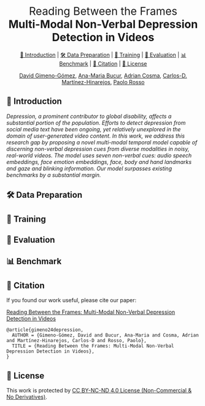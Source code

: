 <h1 align="center"><span style="font-weight:normal">Reading Between the Frames</span><br>Multi-Modal Non-Verbal Depression Detection in Videos</h1>

<div align="center">
  
[📘 Introduction](#intro) |
[🛠️ Data Preparation](#preparation) |
[💪 Training](#training) |
[🔮 Evaluation](#evaluation) |
[📊 Benchmark](#benchmark) |
[📖 Citation](#citation) |
[📝 License](#license)
</div>

<div align="center">
  
[David Gimeno-Gómez](https://scholar.google.es/citations?user=DVRSla8AAAAJ&hl=en), [Ana-Maria Bucur](https://scholar.google.com/citations?user=TQuQ5IAAAAAJ&hl=en), [Adrian Cosma](https://scholar.google.com/citations?user=cdYk_RUAAAAJ&hl=en), [Carlos-D. Martínez-Hinarejos](https://scholar.google.es/citations?user=M_EmUoIAAAAJ&hl=en), [Paolo Rosso](https://scholar.google.es/citations?user=HFKXPH8AAAAJ&hl=en)
</div>

## <a name="intro"></a> 📘 Introduction
*Depression, a prominent contributor to global disability, affects a substantial portion of the population. Efforts to detect depression from social media text have been ongoing, yet relatively unexplored in the domain of user-generated video content. In this work, we address this research gap by proposing a novel multi-modal temporal model capable of discerning non-verbal depression cues from diverse modalities in noisy, real-world videos. The model uses seven non-verbal cues: audio speech embeddings, face emotion embeddings, face, body and hand landmarks and gaze and blinking information. Our model surpasses existing benchmarks by a substantial margin.*

## <a name="preparation"></a> 🛠️ Data Preparation


## <a name="training"></a> 💪 Training


## <a name="evaluation"></a> 🔮 Evaluation


## <a name="benchmark"></a> 📊 Benchmark


## <a name="citation"></a> 📖 Citation
If you found our work useful, please cite our paper:

[Reading Between the Frames: Multi-Modal Non-Verbal Depression Detection in Videos]()

```
@article{gimeno24depression,
  AUTHOR = {Gimeno-Gómez, David and Bucur, Ana-Maria and Cosma, Adrian and Martínez-Hinarejos, Carlos-D and Rosso, Paolo},
  TITLE = {Reading Between the Frames: Multi-Modal Non-Verbal Depression Detection in Videos},
}
```

## <a name="license"></a> 📝 License

This work is protected by [CC BY-NC-ND 4.0 License (Non-Commercial & No Derivatives)](LICENSE).
